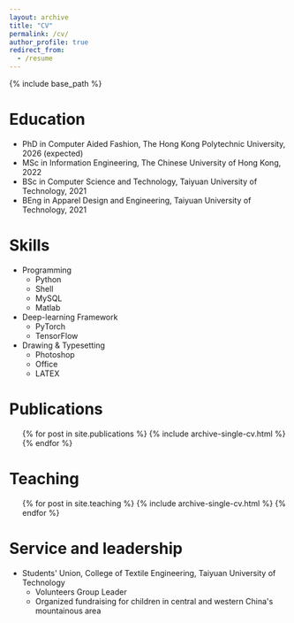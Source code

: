 ```yaml
---
layout: archive
title: "CV"
permalink: /cv/
author_profile: true
redirect_from:
  - /resume
---
```


{% include base_path %}

Education
======
* PhD in Computer Aided Fashion, The Hong Kong Polytechnic University, 2026 (expected)
* MSc in Information Engineering, The Chinese University of Hong Kong, 2022
* BSc in Computer Science and Technology, Taiyuan University of Technology, 2021
* BEng in Apparel Design and Engineering, Taiyuan University of Technology, 2021

  
Skills
======
* Programming 
  * Python
  * Shell
  * MySQL
  * Matlab
* Deep-learning Framework
  * PyTorch
  * TensorFlow
* Drawing & Typesetting
  * Photoshop
  * Office
  * LATEX

Publications
======
  <ul>{% for post in site.publications %}
    {% include archive-single-cv.html %}
  {% endfor %}</ul>

Teaching
======
  <ul>{% for post in site.teaching %}
    {% include archive-single-cv.html %}
  {% endfor %}</ul>
  
Service and leadership
======
* Students' Union, College of Textile Engineering, Taiyuan University of Technology
  * Volunteers Group Leader
  * Organized fundraising for children in central and western China's mountainous area
